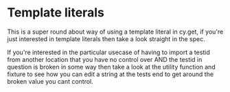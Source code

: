 # Template literals

This is a super round about way of using a template literal in cy.get, if you're just interested in template literals then take a look straight in the spec.

If you're interested in the particular usecase of having to import a testid from another location that you have no control over AND the testid in question is broken in some way then take a look at the utility function and fixture to see how you can edit a string at the tests end to get around the broken value you cant control.
